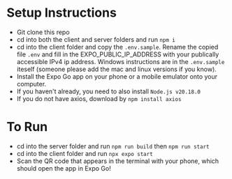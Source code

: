 # Setup Instructions
- Git clone this repo
- cd into both the client and server folders and run ```npm i```
- cd into the client folder and copy the ```.env.sample```. Rename the copied file ```.env``` and fill in the EXPO_PUBLIC_IP_ADDRESS with your publically accessible IPv4 ip address. Windows instructions are in the ```.env.sample``` iteself (someone please add the mac and linux versions if you know).
- Install the Expo Go app on your phone or a mobile emulator onto your computer.
- If you haven't already, you need to also install `Node.js v20.18.0`
- If you do not have axios, download by `npm install axios`

# To Run
- cd into the server folder and run ```npm run build``` then `npm run start`
- cd into the client folder and run ```npx expo start```
- Scan the QR code that appears in the terminal with your phone, which should open the app in Expo Go!
